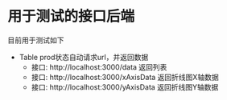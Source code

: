 # 用于测试的接口后端

目前用于测试如下

- Table prod状态自动请求url，并返回数据
  - 接口: http://localhost:3000/data 返回列表
  - 接口: http://localhost:3000/xAxisData 返回折线图X轴数据
  - 接口: http://localhost:3000/yAxisData 返回折线图Y轴数据
